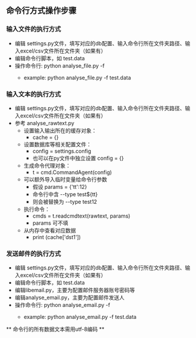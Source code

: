 ## 命令行方式操作步骤
### 输入文件的执行方式
- 编辑 settings.py文件，填写对应的db配置、输入命令行所在文件夹路径、输入excel/csv文件所在文件夹（如果有）
- 编辑命令行脚本，如 test.data
- 操作命令行: python analyse_file.py -f <filename>
	- example: python analyse_file.py -f test.data

### 输入文本的执行方式
- 编辑 settings.py文件，填写对应的db配置、输入命令行所在文件夹路径、输入excel/csv文件所在文件夹（如果有）
- 参考 analyse_rawtext.py
	- 设置输入输出所在的缓存对象：
		- cache = {}
    - 设置数据库等相关配置文件：
    	- config = settings.config
    	- 也可以在py文件中独立设置 config = {}
    - 生成命令代理对象：
    	- t = cmd.CommandAgent(config)
    - 可以额外导入临时变量给命令行参数
        - 假设 params = {'tt':12} 
        - 命令行中含 --type test${tt}
        - 则会被替换为 --type test12
    - 执行命令：
    	- cmds = t.readcmdtext(rawtext, params)
        - params 可不填
    - 从内存中查看对应数据
    	- print (cache['dst1'])

### 发送邮件的执行方式
- 编辑 settings.py文件，填写对应的db配置、输入命令行所在文件夹路径、输入excel/csv文件所在文件夹（如果有）
- 编辑命令行脚本，如 test.data
- 编辑libemail.py，主要为配置邮件服务器账号密码等
- 编辑analyse_email.py，主要为配置邮件发送人
- 操作命令行: python analyse_email.py -f <filename>
    - example: python analyse_email.py -f test.data

** 命令行的所有数据文本需用utf-8编码 ** 